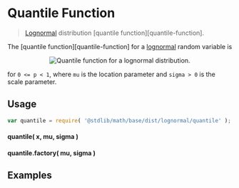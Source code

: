 Quantile Function
===
> [Lognormal][lognormal] distribution [quantile function][quantile-function].

<!-- <intro> -->

The [quantile function][quantile-function] for a [lognormal][lognormal] random variable is

<!-- <equation class="equation" label="eq:" align="center" raw="" alt=""> -->
<div class="equation" align="center" data-raw-text="Q(p;\mu,\sigma)=\exp\left( \mu + \sigma \Phi^{-1}(p) \right )" data-equation="eq:quantile_function">
	<img src="https://cdn.rawgit.com/distributions-io/lognormal-quantile/a8cd405d2d6841e4372d5ab11eaa6fae618a4f47/docs/img/eqn.svg" alt="Quantile function for a lognormal distribution.">
	<br>
</div>

for `0 <= p < 1`, where `mu` is the location parameter and `sigma > 0` is the scale parameter.

<!-- </intro> -->

<!-- <usage> -->

## Usage
``` javascript
var quantile = require( '@stdlib/math/base/dist/lognormal/quantile' );
```

#### quantile( x, mu, sigma )
#### quantile.factory( mu, sigma )
<!-- </usage> -->

<!-- <examples> -->
## Examples

``` javascript
```
<!-- </examples> -->


<!-- <links> -->

[lognormal]: https://en.wikipedia.org/wiki/Lognormal_distribution

<!-- </links> -->